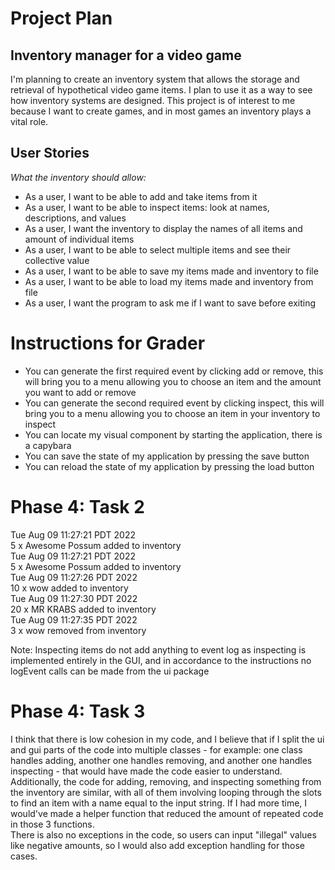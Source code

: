 [//]: # (# My Personal Project)

[//]: # ()
[//]: # (## A subtitle)

[//]: # ()
[//]: # (A *bulleted* list:)

[//]: # (- item 1)

[//]: # (- item 2)

[//]: # (- item 3)

[//]: # ()
[//]: # (An example of text with **bold** and *italic* fonts.  )

# Project Plan
## Inventory manager for a video game

I'm planning to create an inventory system that allows the storage and retrieval of hypothetical video game items.
I plan to use it as a way to see how inventory systems are designed.
This project is of interest to me because I want to create games, and in most games an inventory plays a vital role.

## User Stories

*What the inventory should allow:*
- As a user, I want to be able to add and take items from it
- As a user, I want to be able to inspect items: look at names, descriptions, and values
- As a user, I want the inventory to display the names of all items and amount of individual items
- As a user, I want to be able to select multiple items and see their collective value
- As a user, I want to be able to save my items made and inventory to file
- As a user, I want to be able to load my items made and inventory from file
- As a user, I want the program to ask me if I want to save before exiting

# Instructions for Grader

- You can generate the first required event by clicking add or remove,
  this will bring you to a menu allowing you to choose an item and the amount you want to add or remove
- You can generate the second required event by clicking inspect,
  this will bring you to a menu allowing you to choose an item in your inventory to inspect
- You can locate my visual component by starting the application, there is a capybara
- You can save the state of my application by pressing the save button
- You can reload the state of my application by pressing the load button

# Phase 4: Task 2
Tue Aug 09 11:27:21 PDT 2022 \
5 x Awesome Possum added to inventory \
Tue Aug 09 11:27:21 PDT 2022 \
5 x Awesome Possum added to inventory \
Tue Aug 09 11:27:26 PDT 2022 \
10 x wow added to inventory \
Tue Aug 09 11:27:30 PDT 2022 \
20 x MR KRABS added to inventory \
Tue Aug 09 11:27:35 PDT 2022 \
3 x wow removed from inventory 

Note: Inspecting items do not add anything to event log as inspecting is implemented entirely in the GUI,
and in accordance to the instructions no logEvent calls can be made from the ui package

# Phase 4: Task 3
I think that there is low cohesion in my code, and I believe that if I split the ui and gui parts of the code into
multiple classes - for example: one class handles adding, another one handles removing,
and another one handles inspecting - that would have made the code easier to understand. \
Additionally, the code for adding, removing, and inspecting something from the inventory are similar, with all of them
involving looping through the slots to find an item with a name equal to the input string. If I had more time, I
would've made a helper function that reduced the amount of repeated code in those 3 functions. \
There is also no exceptions in the code, so users can input "illegal" values like negative amounts, so I would also add
exception handling for those cases.